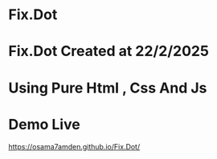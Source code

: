 # Fix.Dot
# Fix.Dot Created at 22/2/2025
# Using Pure Html , Css And Js
# Demo Live
https://osama7amden.github.io/Fix.Dot/
